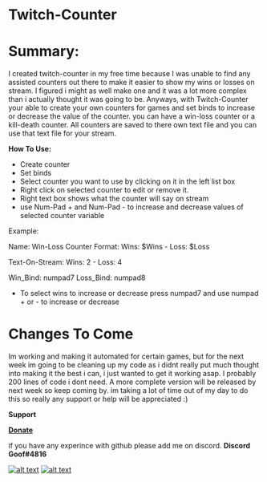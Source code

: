 # Twitch-Counter

# Summary:
  I created twitch-counter in my free time because I was unable to find any assisted counters out there to make it easier to
  show my wins or losses on stream. I figured i might as well make one and it was a lot more complex than i actually thought
  it was going to be. Anyways, with Twitch-Counter your able to create your own counters for games and set binds to increase or
  decrease the value of the counter. you can have a win-loss counter or a kill-death counter. All counters are saved to there own
  text file and you can use that text file for your stream.
  
  **How To Use:**
  + Create counter
  + Set binds
  + Select counter you want to use by clicking on it in the left list box
  + Right click on selected counter to edit or remove it.
  + Right text box shows what the counter will say on stream
  + use Num-Pad + and Num-Pad - to increase and decrease values of selected counter variable
  
  Example:
  
  Name: Win-Loss Counter
  Format: Wins: $Wins - Loss: $Loss
  
  Text-On-Stream: Wins: 2 - Loss: 4
  
  Win_Bind: numpad7
  Loss_Bind: numpad8
  
  + To select wins to increase or decrease press numpad7 and use numpad + or - to increase or decrease
  
  
  # Changes To Come
  Im working and making it automated for certain games, but for the next week im going to be cleaning up my code as i didnt really
  put much thought into making it the best i can, i just wanted to get it working asap. I probably 200 lines of code i dont need.
  A more complete version will be released by next week so keep coming by. im taking a lot of time out of my day to do this so really
  any support or help will be appreciated :)
  
  
  **Support**
  
  **[Donate](https://www.paypal.me/goofsta "My Paypal.me Page")**
  
  
  if you have any experince with github please add me on discord.
  **Discord Goof#4816**
  
  [![alt text](https://imgur.com/a/2a0LmYL.png "Twitter")](https://twitter.com/_Kevin_Hansen_ "My Twitter Page")
  [![alt text](http://somegadgetguy.com/wp-content/uploads/2014/08/twitch-logo.jpg "Twitch")](https://twitch.tv/DaGoofSta "My Twitch Page")
